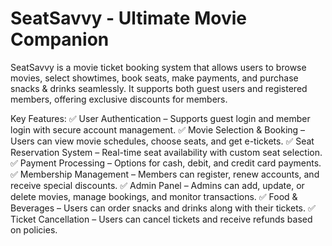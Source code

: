# SeatSavvy - Ultimate Movie Companion
SeatSavvy is a movie ticket booking system that allows users to browse movies, select showtimes, book seats, make payments, and purchase snacks & drinks seamlessly. It supports both guest users and registered members, offering exclusive discounts for members.

Key Features:
✅ User Authentication – Supports guest login and member login with secure account management.
✅ Movie Selection & Booking – Users can view movie schedules, choose seats, and get e-tickets.
✅ Seat Reservation System – Real-time seat availability with custom seat selection.
✅ Payment Processing – Options for cash, debit, and credit card payments.
✅ Membership Management – Members can register, renew accounts, and receive special discounts.
✅ Admin Panel – Admins can add, update, or delete movies, manage bookings, and monitor transactions.
✅ Food & Beverages – Users can order snacks and drinks along with their tickets.
✅ Ticket Cancellation – Users can cancel tickets and receive refunds based on policies.
